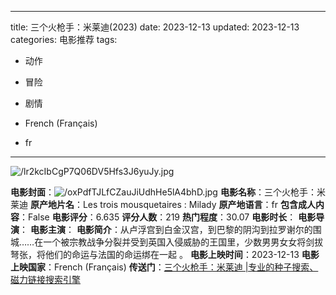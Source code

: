
---
title: 三个火枪手：米莱迪(2023)
date: 2023-12-13
updated: 2023-12-13
categories: 电影推荐
tags:

- 动作
- 冒险
- 剧情

- French (Français)
- fr
---

<img src="https://image.tmdb.org/t/p/original/lr2kcIbCgP7Q06DV5Hfs3J6yuJy.jpg" alt="/lr2kcIbCgP7Q06DV5Hfs3J6yuJy.jpg" title="/lr2kcIbCgP7Q06DV5Hfs3J6yuJy.jpg">

**电影封面**：<img src="https://image.tmdb.org/t/p/w200/oxPdfTJLfCZauJiUdhHe5lA4bhD.jpg" alt="/oxPdfTJLfCZauJiUdhHe5lA4bhD.jpg" title="/oxPdfTJLfCZauJiUdhHe5lA4bhD.jpg">
**电影名称**：三个火枪手：米莱迪
**原产地片名**：Les trois mousquetaires : Milady
**原产地语言**：fr
**包含成人内容**：False
**电影评分**：6.635
**评分人数**：219
**热门程度**：30.07
**电影时长**：
**电影导演**：
**电影主演**：
**电影简介**：从卢浮宫到白金汉宫，到巴黎的阴沟到拉罗谢尔的围城……在一个被宗教战争分裂并受到英国入侵威胁的王国里，少数男男女女将剑拔弩张，将他们的命运与法国的命运绑在一起 。
**电影上映时间**：2023-12-13
**电影上映国家**：French (Français)
**传送门**：[三个火枪手：米莱迪 |专业的种子搜索、磁力链接搜索引擎](https://movie.amd794.com:2083/?search=Les%20trois%20mousquetaires%20%3A%20Milady&ordering=&mode=match_phrase&page_size=10&page=1)

